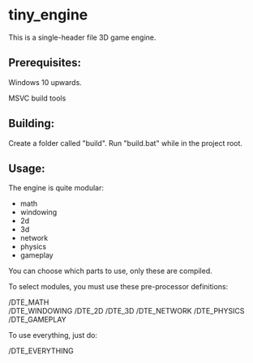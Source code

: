 # tiny_engine

This is a single-header file 3D game engine. 

## Prerequisites: 

Windows 10 upwards.

MSVC build tools


## Building: 

Create a folder called "build".
Run "build.bat" while in the project root.

## Usage:
The engine is quite modular: 

- math
- windowing
- 2d
- 3d
- network
- physics
- gameplay


You can choose which parts to use, only these are compiled. 

To select modules, you must use these pre-processor definitions: 

/DTE_MATH\
/DTE_WINDOWING
/DTE_2D
/DTE_3D
/DTE_NETWORK
/DTE_PHYSICS
/DTE_GAMEPLAY

To use everything, just do:

/DTE_EVERYTHING
